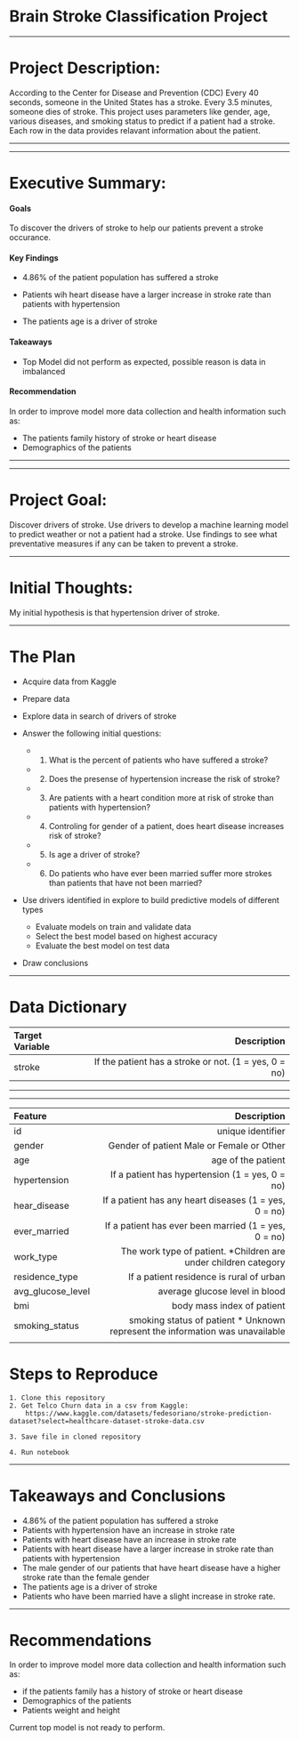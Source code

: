 # Brain Stroke Classification Project

____
# Project Description:
According to the Center for Disease and Prevention (CDC) Every 40 seconds, someone in the United States has a stroke. Every 3.5 minutes, someone dies of stroke. This project uses  parameters like gender, age, various diseases, and smoking status to predict if a patient had a stroke. Each row in the data provides relavant information about the patient.
___
___
# Executive Summary:

#### Goals


To discover the drivers of stroke to help our patients prevent a stroke occurance.
#### Key Findings
* 4.86% of the patient population has suffered a stroke
* Patients wih heart disease have a larger increase in stroke rate than patients with hypertension

* The patients age is a driver of stroke

#### Takeaways
* Top Model did not perform as expected, possible reason is data in imbalanced

#### Recommendation
In order to improve model more data collection and health information such as:

* The patients  family history of stroke or heart disease
* Demographics of the patients 

___
___

# Project Goal:
Discover drivers of stroke.
Use drivers to develop a machine learning model to predict weather or not a patient had a stroke.
Use findings to see what preventative  measures if any can be taken to prevent a stroke.
___
# Initial Thoughts:
My initial hypothesis is that hypertension driver of stroke.
___
# The Plan
* Acquire data from Kaggle

* Prepare data

* Explore data in search of drivers of stroke

* Answer the following initial questions:
    * 1.  What is the percent of patients who have suffered a stroke?
    * 2. Does the presense of hypertension increase the risk of stroke?
    * 3. Are patients with a heart condition more at risk of stroke than patients with hypertension?
    * 4. Controling for gender of a patient, does heart disease increases risk of stroke?
    * 5. Is age a driver of stroke?
    * 6. Do patients who have ever been married suffer more strokes than patients that have not been married?

* Use drivers identified in explore to build predictive models of different types
    * Evaluate models on train and validate data
    * Select the best model based on highest accuracy
    * Evaluate the best model on test data
    
* Draw conclusions
___
# Data Dictionary

|   Target Variable |Description|
| :------------- | -------------: | 
|       stroke    |  If the patient has a stroke or not. (1 = yes, 0 = no)     | 
___
___


 | Feature    | Description    | 
| :------------- | -------------: | 
|      id     |   unique identifier      | 
|   gender       |    Gender of patient Male or Female or Other     | 
| age|     age of the patient     | 
|      hypertension    |     If a patient has hypertension  (1 = yes, 0 = no)  | 
|      hear_disease     |     If a patient has any heart diseases  (1 = yes, 0 = no)  | 
|       ever_married   |   If a patient has ever been married (1 = yes, 0 = no)      | 
|    work_type       |    The work type of patient. *Children are under children category     | 
|  residence_type        |     If a patient residence is  rural of urban   | 
|   avg_glucose_level        |    average glucose level in blood     | 
|     bmi     |   body mass index of patient      | 
|   smoking_status       |    smoking status of patient * Unknown represent the information was unavailable     | 
|          |         | 

# Steps to Reproduce
    1. Clone this repository
    2. Get Telco Churn data in a csv from Kaggle: 
        https://www.kaggle.com/datasets/fedesoriano/stroke-prediction-dataset?select=healthcare-dataset-stroke-data.csv

    3. Save file in cloned repository
    
    4. Run notebook
---
# Takeaways and Conclusions
* 4.86% of the patient population  has suffered a stroke
* Patients with hypertension have an increase in stroke rate
* Patients with heart disease have an increase in stroke rate
* Patients with heart disease have a larger increase in stroke rate than patients with hypertension
* The male gender of our patients that have heart disease have a higher stroke rate than the female gender
* The patients age is a driver of stroke
* Patients who have been married have a slight increase in stroke rate.


---
# Recommendations
In order to improve model more data collection and health information such as:

* if the patients  family has a history of stroke or heart disease
* Demographics of the patients 
* Patients weight and height
    
Current top model is not ready to perform.
